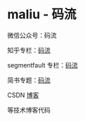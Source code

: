 # maliu -  码流

微信公众号：码流

知乎专栏：[码流](https://www.zhihu.com/column/c_1326237981997064192)

segmentfault 专栏：[码流](https://segmentfault.com/blog/troyliu)

简书专题：[码流](https://www.jianshu.com/c/0181c8345c8e)

CSDN [博客](https://blog.csdn.net/TroyLemon)

等技术博客代码


